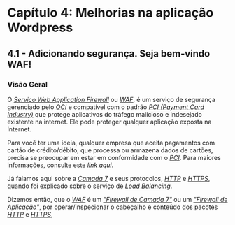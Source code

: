 # Capítulo 4: Melhorias na aplicação Wordpress

## 4.1 - Adicionando segurança. Seja bem-vindo WAF!

### __Visão Geral__

O _[Serviço Web Application Firewall](https://docs.oracle.com/pt-br/iaas/Content/WAF/Concepts/overview.htm)_ ou _[WAF](https://docs.oracle.com/pt-br/iaas/Content/WAF/Concepts/overview.htm)_, é um serviço de segurança gerenciado pelo _[OCI](https://www.oracle.com/cloud/)_ e compatível com o padrão _[PCI (Payment Card Industry)](https://en.wikipedia.org/wiki/Payment_card_industry)_ que protege aplicativos do tráfego malicioso e indesejado existente na internet. Ele pode proteger qualquer aplicação exposta na Internet.

Para você ter uma ideia, qualquer empresa que aceita pagamentos com cartão de crédito/débito, que processa ou armazena dados de cartões, precisa se preocupar em estar em conformidade com o _[PCI](https://en.wikipedia.org/wiki/Payment_card_industry)_. Para maiores informações, consulte este _[link aqui](https://pt.pcisecuritystandards.org/minisite/env2/)_.

Já falamos aqui sobre a _[Camada 7](https://pt.wikipedia.org/wiki/Camada_de_aplica%C3%A7%C3%A3o)_ e seus protocolos, _[HTTP](https://pt.wikipedia.org/wiki/Hypertext_Transfer_Protocol)_ e _[HTTPS](https://pt.wikipedia.org/wiki/Hyper_Text_Transfer_Protocol_Secure)_, quando foi explicado sobre o serviço de _[Load Balancing](https://github.com/daniel-armbrust/oci-book/blob/main/chapter-3/3-5_fundamentos-load-balancing.md)_. 

Dizemos então, que o _[WAF](https://docs.oracle.com/pt-br/iaas/Content/WAF/Concepts/overview.htm)_ é um _["Firewall de Camada 7"](https://pt.wikipedia.org/wiki/Web_Application_Firewall)_ ou um _["Firewall de Aplicação"](https://pt.wikipedia.org/wiki/Web_Application_Firewall)_, por operar/inspecionar o cabeçalho e conteúdo dos pacotes _[HTTP](https://pt.wikipedia.org/wiki/Hypertext_Transfer_Protocol)_ e _[HTTPS](https://pt.wikipedia.org/wiki/Hyper_Text_Transfer_Protocol_Secure)_,

